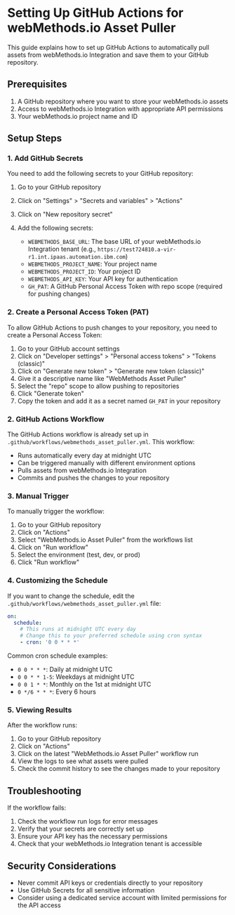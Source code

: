 # Setting Up GitHub Actions for webMethods.io Asset Puller

This guide explains how to set up GitHub Actions to automatically pull assets from webMethods.io Integration and save them to your GitHub repository.

## Prerequisites

1. A GitHub repository where you want to store your webMethods.io assets
2. Access to webMethods.io Integration with appropriate API permissions
3. Your webMethods.io project name and ID

## Setup Steps

### 1. Add GitHub Secrets

You need to add the following secrets to your GitHub repository:

1. Go to your GitHub repository
2. Click on "Settings" > "Secrets and variables" > "Actions"
3. Click on "New repository secret"
4. Add the following secrets:

   - `WEBMETHODS_BASE_URL`: The base URL of your webMethods.io Integration tenant (e.g., `https://test724810.a-vir-r1.int.ipaas.automation.ibm.com`)
   - `WEBMETHODS_PROJECT_NAME`: Your project name
   - `WEBMETHODS_PROJECT_ID`: Your project ID
   - `WEBMETHODS_API_KEY`: Your API key for authentication
   - `GH_PAT`: A GitHub Personal Access Token with repo scope (required for pushing changes)

### 2. Create a Personal Access Token (PAT)

To allow GitHub Actions to push changes to your repository, you need to create a Personal Access Token:

1. Go to your GitHub account settings
2. Click on "Developer settings" > "Personal access tokens" > "Tokens (classic)"
3. Click on "Generate new token" > "Generate new token (classic)"
4. Give it a descriptive name like "WebMethods Asset Puller"
5. Select the "repo" scope to allow pushing to repositories
6. Click "Generate token"
7. Copy the token and add it as a secret named `GH_PAT` in your repository

### 2. GitHub Actions Workflow

The GitHub Actions workflow is already set up in `.github/workflows/webmethods_asset_puller.yml`. This workflow:

- Runs automatically every day at midnight UTC
- Can be triggered manually with different environment options
- Pulls assets from webMethods.io Integration
- Commits and pushes the changes to your repository

### 3. Manual Trigger

To manually trigger the workflow:

1. Go to your GitHub repository
2. Click on "Actions"
3. Select "WebMethods.io Asset Puller" from the workflows list
4. Click on "Run workflow"
5. Select the environment (test, dev, or prod)
6. Click "Run workflow"

### 4. Customizing the Schedule

If you want to change the schedule, edit the `.github/workflows/webmethods_asset_puller.yml` file:

```yaml
on:
  schedule:
    # This runs at midnight UTC every day
    # Change this to your preferred schedule using cron syntax
    - cron: '0 0 * * *'
```

Common cron schedule examples:
- `0 0 * * *`: Daily at midnight UTC
- `0 0 * * 1-5`: Weekdays at midnight UTC
- `0 0 1 * *`: Monthly on the 1st at midnight UTC
- `0 */6 * * *`: Every 6 hours

### 5. Viewing Results

After the workflow runs:

1. Go to your GitHub repository
2. Click on "Actions"
3. Click on the latest "WebMethods.io Asset Puller" workflow run
4. View the logs to see what assets were pulled
5. Check the commit history to see the changes made to your repository

## Troubleshooting

If the workflow fails:

1. Check the workflow run logs for error messages
2. Verify that your secrets are correctly set up
3. Ensure your API key has the necessary permissions
4. Check that your webMethods.io Integration tenant is accessible

## Security Considerations

- Never commit API keys or credentials directly to your repository
- Use GitHub Secrets for all sensitive information
- Consider using a dedicated service account with limited permissions for the API access